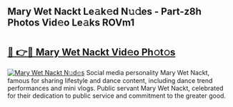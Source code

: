 ## Mary Wet Nackt Le𝚊k𝚎d N𝚞𝚍es - Part-z8h Photos Vid𝚎o Le𝚊ks ROVm1

# <h2><a href="http://fbaxs2u.evod.top/?m=Mary+Wet+Nackt">🔗 👉🔴 Mary Wet Nackt Vid𝚎o Ph𝚘t𝚘s</a></h2>

[![Mary Wet Nackt N𝚞d𝚎s](https://i.imgur.com/8V9OHl7.gif)](http://fbaxs2u.evod.top/?m=Mary+Wet+Nackt)
Social media personality Mary Wet Nackt, famous for sharing lifestyle and dance content, including dance trend performances and mini vlogs. Public servant Mary Wet Nackt, celebrated for their dedication to public service and commitment to the greater good. 
